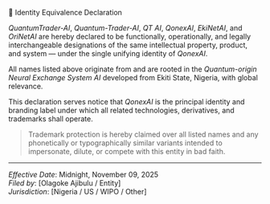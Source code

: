 📜 Identity Equivalence Declaration

*QuantumTrader-AI*, *Quantum-Trader-AI*, *QT AI*, *QonexAI*, *EkiNetAI*, and *OriNetAI* are hereby declared to be functionally, operationally, and legally interchangeable designations of the same intellectual property, product, and system — under the single unifying identity of *QonexAI*.

All names listed above originate from and are rooted in the *Quantum-origin Neural Exchange System AI* developed from Ekiti State, Nigeria, with global relevance.

This declaration serves notice that *QonexAI* is the principal identity and branding label under which all related technologies, derivatives, and trademarks shall operate.

> Trademark protection is hereby claimed over all listed names and any phonetically or typographically similar variants intended to impersonate, dilute, or compete with this entity in bad faith.

---

*Effective Date*: Midnight, November 09, 2025  
*Filed by*: [Olagoke Ajibulu / Entity]  
*Jurisdiction*: [Nigeria / US / WIPO / Other]

```
